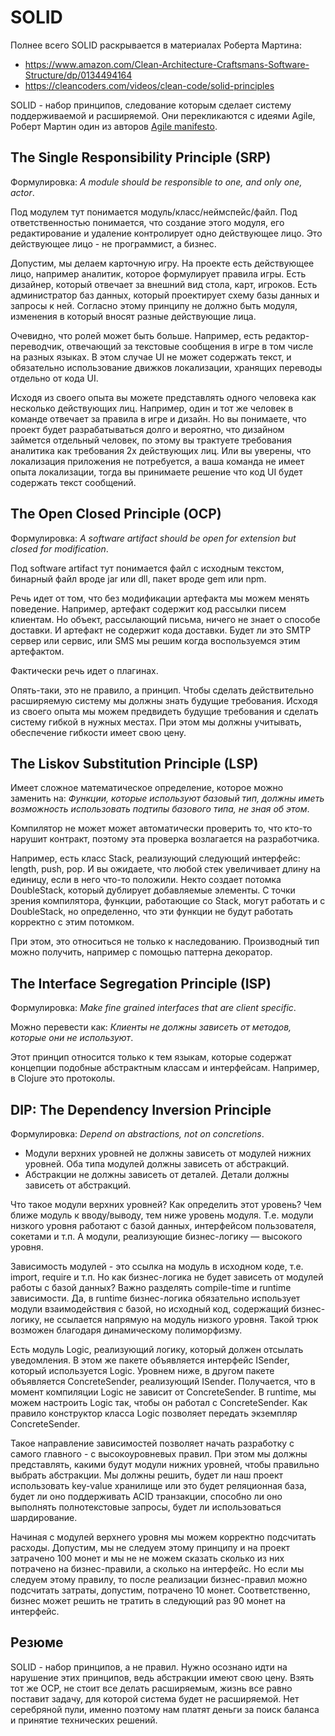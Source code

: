 # SOLID

Полнее всего SOLID раскрывается в материалах Роберта Мартина:

+ https://www.amazon.com/Clean-Architecture-Craftsmans-Software-Structure/dp/0134494164
+ https://cleancoders.com/videos/clean-code/solid-principles

SOLID - набор принципов, следование которым сделает систему поддерживаемой и расширяемой.
Они перекликаются с идеями Agile, Роберт Мартин один из авторов [Agile manifesto](http://agilemanifesto.org/).

## The Single Responsibility Principle (SRP)

Формулировка: *A module should be responsible to one, and only one, actor*.

Под модулем тут понимается модуль/класс/неймспейс/файл.
Под ответственностью понимается, что создание этого модуля, его редактирование и удаление
контролирует одно действующее лицо. Это действующее лицо - не программист, а бизнес.

Допустим, мы делаем карточную игру.
На проекте есть действующее лицо, например аналитик, которое формулирует правила игры.
Есть дизайнер, который отвечает за внешний вид стола, карт, игроков.
Есть администратор баз данных, который проектирует схему базы данных и запросы к ней.
Согласно этому принципу не должно быть модуля, изменения в который вносят разные действующие лица.

Очевидно, что ролей может быть больше. Например, есть редактор-переводчик, отвечающий за
текстовые сообщения в игре в том числе на разных языках. В этом случае UI не может содержать текст,
и обязательно использование движков локализации, хранящих переводы отдельно от кода UI.

Исходя из своего опыта вы можете представлять одного человека как несколько действующих лиц.
Например, один и тот же человек в команде отвечает за правила в игре и дизайн.
Но вы понимаете, что проект будет разрабатываться долго и вероятно, что дизайном займется
отдельный человек, по этому вы трактуете требования аналитика как требования 2х действующих лиц.
Или вы уверены, что локализация приложения не потребуется, а ваша команда не имеет опыта
локализации, тогда вы принимаете решение что код UI будет содержать текст сообщений.

## The Open Closed Principle (OCP)

Формулировка: *A software artifact should be open for extension but closed for modification*.

Под software artifact тут понимается файл с исходным текстом, бинарный файл вроде jar или dll,
пакет вроде gem или npm.

Речь идет от том, что без модификации артефакта мы можем менять поведение.
Например, артефакт содержит код рассылки писем клиентам. Но объект, рассылающий письма,
ничего не знает о способе доставки. И артефакт не содержит кода доставки.
Будет ли это SMTP сервер или сервис, или SMS
мы решим когда воспользуемся этим артефактом.

Фактически речь идет о плагинах.

Опять-таки, это не правило, а принцип. Чтобы сделать действительно расширяемую систему
мы должны знать будущие требования. Исходя из своего опыта мы можем предвидеть будущие требования
и сделать систему гибкой в нужных местах. При этом мы должны учитывать, обеспечение гибкости
имеет свою цену.

## The Liskov Substitution Principle (LSP)

Имеет сложное математическое определение, которое можно заменить на: *Функции, которые используют базовый тип, должны иметь возможность использовать подтипы базового типа, не зная об этом*.

Компилятор не может может автоматически проверить то, что кто-то нарушит контракт, поэтому
эта проверка возлагается на разработчика.

Например, есть класс Stack, реализующий следующий интерфейс: length, push, pop.
И вы ожидаете, что любой стек увеличивает длину на единицу, если в него что-то положили.
Некто создает потомка DoubleStack, который дублирует добавляемые элементы.
С точки зрения компилятора, функции, работающие со Stack, могут работать и с DoubleStack,
но определенно, что эти функции не будут работать корректно с этим потомком.

При этом, это относиться не только к наследованию. Производный тип можно получить, например
с помощью паттерна декоратор.

## The Interface Segregation Principle (ISP)

Формулировка: *Make fine grained interfaces that are client specific*.

Можно перевести как: *Клиенты не должны зависеть от методов, которые они не используют*.

Этот принцип относится только к тем языкам, которые содержат концепции подобные
абстрактным классам и интерфейсам. Например, в Clojure это протоколы.

## DIP: The Dependency Inversion Principle

Формулировка: *Depend on abstractions, not on concretions*.

+ Модули верхних уровней не должны зависеть от модулей нижних уровней.
  Оба типа модулей должны зависеть от абстракций.
+ Абстракции не должны зависеть от деталей. Детали должны зависеть от абстракций.

Что такое модули верхних уровней? Как определить этот уровень?
Чем ближе модуль к вводу/выводу, тем ниже уровень модуля.
Т.е. модули низкого уровня работают с базой данных, интерфейсом пользователя, сокетами и т.п.
А модули, реализующие бизнес-логику — высокого уровня.

Зависимость модулей - это ссылка на модуль в исходном коде, т.е. import, require и т.п.
Но как бизнес-логика не будет зависеть от модулей работы с базой данных?
Важно разделять compile-time и runtime зависимости. Да, в runtime бизнес-логика
обязательно использует модули взаимодействия с базой, но исходный код, содержащий
бизнес-логику, не ссылается напрямую на модуль низкого уровня.
Такой трюк возможен благодаря динамическому полиморфизму.

Есть модуль Logic, реализующий логику, который должен отсылать уведомления.
В этом же пакете объявляется интерфейс ISender, который используется Logic.
Уровнем ниже, в другом пакете объявляется ConcreteSender, реализующий ISender.
Получается, что в момент компиляции Logic не зависит от ConcreteSender.
В runtime, мы можем настроить Logic так, чтобы он работал с ConcreteSender.
Как правило конструктор класса Logic позволяет передать экземпляр ConcreteSender.

Такое направление зависимостей позволяет начать разработку с самого главного - с высокоуровневых правил.
При этом мы должны представлять, какими будут модули нижних уровней, чтобы правильно выбрать абстракции.
Мы должны решить,
будет ли наш проект использовать key-value хранилище или это будет реляционная база,
будет ли оно поддерживать ACID транзакции,
способно ли оно выполнять полнотекстовые запросы,
будет ли использоваться шардирование.

Начиная с модулей верхнего уровня мы можем корректно подсчитать расходы.
Допустим, мы не следуем этому принципу и на проект затрачено 100 монет и мы не не можем
сказать сколько из них потрачено на бизнес-правили, а сколько на интерфейс.
Но если мы следуем этому правилу, то после реализации бизнес-правил можно подсчитать затраты,
допустим, потрачено 10 монет. Соответственно, бизнес может решить не тратить в следующий
раз 90 монет на интерфейс.

## Резюме

SOLID - набор принципов, а не правил.
Нужно осознано идти на нарушение этих принципов, ведь абстракции имеют свою цену.
Взять тот же OCP, не стоит все делать расширяемым, жизнь все равно поставит задачу, для которой
система будет не расширяемой.
Нет серебряной пули, именно поэтому нам платят деньги за поиск баланса и принятие технических решений.
